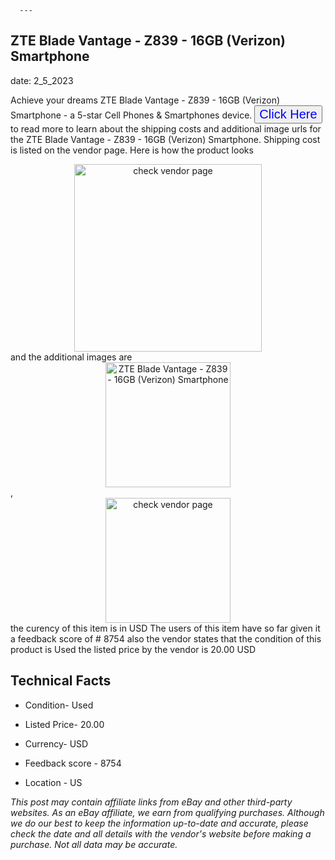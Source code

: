  
      ---
      

 ## ZTE Blade Vantage - Z839 - 16GB (Verizon) Smartphone 

 

      

date: 2_5_2023
     

     
      

Achieve your dreams ZTE Blade Vantage - Z839 - 16GB (Verizon) Smartphone - a 5-star Cell Phones & Smartphones device. <button style="font-size:20px;color:blue" onclick="window.location.href = 'https://www.ebay.com/itm/175597046827?hash=item28e2664c2b%3Ag%3AklUAAOSwvzxj2-pb&mkevt=1&mkcid=1&mkrid=711-53200-19255-0&campid=%253CePNCampaignId%253E&customid=%253CreferenceId%253E&toolid=10049'">Click Here</button> to read more to learn about the shipping costs and additional image urls for the ZTE Blade Vantage - Z839 - 16GB (Verizon) Smartphone. Shipping cost is listed on the vendor page. Here is how the product looks <div style="text-align:center;"><img onclick="window.location.href = 'https://www.ebay.com/itm/175597046827?hash=item28e2664c2b%3Ag%3AklUAAOSwvzxj2-pb&mkevt=1&mkcid=1&mkrid=711-53200-19255-0&campid=%253CePNCampaignId%253E&customid=%253CreferenceId%253E&toolid=10049';" src="https://i.ebayimg.com/thumbs/images/g/klUAAOSwvzxj2-pb/s-l225.jpg" alt="check vendor page" style="width:300px; height:auto;object-fit:contain;" /></div> and the additional images are <div style="text-align:center;"><img onclick="window.location.href = '$https://www.ebay.com/itm/175597046827?hash=item28e2664c2b%3Ag%3AklUAAOSwvzxj2-pb&mkevt=1&mkcid=1&mkrid=711-53200-19255-0&campid=%253CePNCampaignId%253E&customid=%253CreferenceId%253E&toolid=10049';" src="https://i.ebayimg.com/images/g/klUAAOSwvzxj2-pb/s-l1600.jpg" alt="ZTE Blade Vantage - Z839 - 16GB (Verizon) Smartphone" style="width:200px; height:auto;object-fit:contain;" /></div>,<div style="text-align:center;"><img onclick="window.location.href = '$https://www.ebay.com/itm/175597046827?hash=item28e2664c2b%3Ag%3AklUAAOSwvzxj2-pb&mkevt=1&mkcid=1&mkrid=711-53200-19255-0&campid=%253CePNCampaignId%253E&customid=%253CreferenceId%253E&toolid=10049';" src="https://origin-galleryplus.ebayimg.com/ws/web/175597046827_2_0_1/225x225.jpg,https://origin-galleryplus.ebayimg.com/ws/web/175597046827_3_0_1/225x225.jpg,https://origin-galleryplus.ebayimg.com/ws/web/175597046827_4_0_1/225x225.jpg,https://origin-galleryplus.ebayimg.com/ws/web/175597046827_5_0_1/225x225.jpg,https://origin-galleryplus.ebayimg.com/ws/web/175597046827_6_0_1/225x225.jpg,https://origin-galleryplus.ebayimg.com/ws/web/175597046827_7_0_1/225x225.jpg,https://origin-galleryplus.ebayimg.com/ws/web/175597046827_8_0_1/225x225.jpg,https://origin-galleryplus.ebayimg.com/ws/web/175597046827_9_0_1/225x225.jpg" alt="check vendor page" style="width:200px; height:auto;object-fit:contain;"/></div> the curency of this item is in USD The users of this item have so far given it a feedback score of # 8754 also the vendor states that the condition of this product is Used the listed price by the vendor is  20.00 USD


      
      

 ## Technical Facts 



      
      

 - Condition- Used 


      

 - Listed Price- 20.00 


      

 - Currency- USD 


      

 - Feedback score - 8754 


      

 - Location - US 


      
      

*_This post may contain affiliate links from eBay and other third-party websites. As an eBay affiliate, we earn from qualifying purchases. Although we do our best to keep the information up-to-date and accurate, please check the date and all details with the vendor's website before making a purchase. Not all data may be accurate._*



      
      